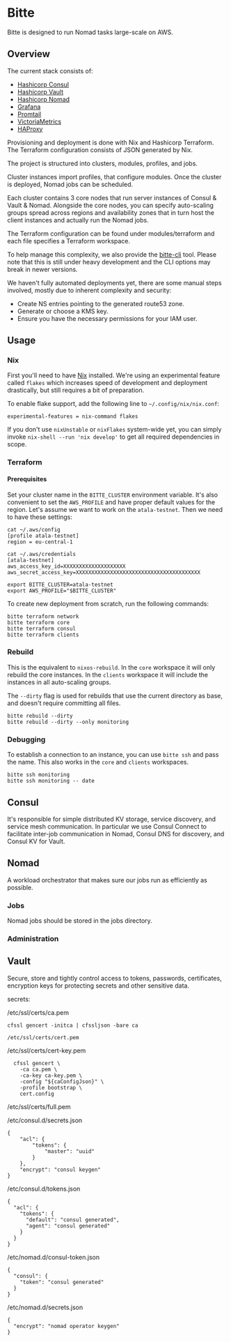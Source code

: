 # Bitte

Bitte is designed to run Nomad tasks large-scale on AWS.

## Overview


The current stack consists of:

* [Hashicorp Consul](https://www.consul.io)
* [Hashicorp Vault](https://www.vaultproject.io/)
* [Hashicorp Nomad](https://www.nomadproject.io/)
* [Grafana](https://grafana.com/)
* [Promtail](https://grafana.com/docs/loki/latest/clients/promtail/)
* [VictoriaMetrics](https://victoriametrics.com/)
* [HAProxy](https://www.haproxy.org/)

Provisioning and deployment is done with Nix and Hashicorp Terraform.
The Terraform configuration consists of JSON generated by Nix.

The project is structured into clusters, modules, profiles, and jobs.

Cluster instances import profiles, that configure modules. Once the cluster is
deployed, Nomad jobs can be scheduled.

Each cluster contains 3 core nodes that run server instances of Consul & Vault &
Nomad. Alongside the core nodes, you can specify auto-scaling groups spread
across regions and availability zones that in turn host the client instances and
actually run the Nomad jobs.

The Terraform configuration can be found under modules/terraform and each file
specifies a Terraform workspace.

To help manage this complexity, we also provide the
[bitte-cli](https://github.com/input-output-hk/bitte-cli) tool. Please note that
this is still under heavy development and the CLI options may break in newer
versions.

We haven't fully automated deployments yet, there are some manual steps
involved, mostly due to inherent complexity and security:

* Create NS entries pointing to the generated route53 zone.
* Generate or choose a KMS key.
* Ensure you have the necessary permissions for your IAM user.

## Usage

### Nix

First you'll need to have [Nix](https://nixos.org/) installed.
We're using an experimental feature called `flakes` which increases speed of
development and deployment drastically, but still requires a bit of preparation.

To enable flake support, add the following line to `~/.config/nix/nix.conf`:

    experimental-features = nix-command flakes

If you don't use `nixUnstable` or `nixFlakes` system-wide yet, you can simply
invoke `nix-shell --run 'nix develop'` to get all required dependencies in
scope.

### Terraform

#### Prerequisites

Set your cluster name in the `BITTE_CLUSTER` environment variable. It's also
convenient to set the `AWS_PROFILE` and have proper default values for the
region. Let's assume we want to work on the `atala-testnet`. Then we need to
have these settings:

    cat ~/.aws/config
    [profile atala-testnet]
    region = eu-central-1

    cat ~/.aws/credentials
    [atala-testnet]
    aws_access_key_id=XXXXXXXXXXXXXXXXXXXX
    aws_secret_access_key=XXXXXXXXXXXXXXXXXXXXXXXXXXXXXXXXXXXXXXXX

    export BITTE_CLUSTER=atala-testnet
    export AWS_PROFILE="$BITTE_CLUSTER"


To create new deployment from scratch, run the following commands:

    bitte terraform network
    bitte terraform core
    bitte terraform consul
    bitte terraform clients

### Rebuild

This is the equivalent to `nixos-rebuild`. In the `core` workspace it will only
rebuild the core instances. In the `clients` workspace it will include the
instances in all auto-scaling groups.

The `--dirty` flag is used for rebuilds that use the current directory as base,
and doesn't require committing all files.

    bitte rebuild --dirty
    bitte rebuild --dirty --only monitoring

### Debugging
    
To establish a connection to an instance, you can use `bitte ssh` and pass the
name. This also works in the `core` and `clients` workspaces.

    bitte ssh monitoring
    bitte ssh monitoring -- date
    
## Consul

It's responsible for simple distributed KV storage, service discovery, and
service mesh communication. In particular we use Consul Connect to facilitate
inter-job communication in Nomad, Consul DNS for discovery, and Consul KV for
Vault.

## Nomad

A workload orchestrator that makes sure our jobs run as efficiently as possible.

### Jobs

Nomad jobs should be stored in the jobs directory.

### Administration

## Vault

Secure, store and tightly control access to tokens, passwords, certificates,
encryption keys for protecting secrets and other sensitive data.


secrets:

/etc/ssl/certs/ca.pem

    cfssl gencert -initca | cfssljson -bare ca

    /etc/ssl/certs/cert.pem

/etc/ssl/certs/cert-key.pem

      cfssl gencert \
        -ca ca.pem \
        -ca-key ca-key.pem \
        -config "${caConfigJson}" \
        -profile bootstrap \
        cert.config

/etc/ssl/certs/full.pem

/etc/consul.d/secrets.json

    {
        "acl": {
            "tokens": {
                "master": "uuid"
            }
        },
        "encrypt": "consul keygen"
    }

/etc/consul.d/tokens.json

    {
      "acl": {
        "tokens": {
          "default": "consul generated",
          "agent": "consul generated"
        }
      }
    }

/etc/nomad.d/consul-token.json

    {
      "consul": {
        "token": "consul generated"
      }
    }

/etc/nomad.d/secrets.json

    {
      "encrypt": "nomad operator keygen"
    }

